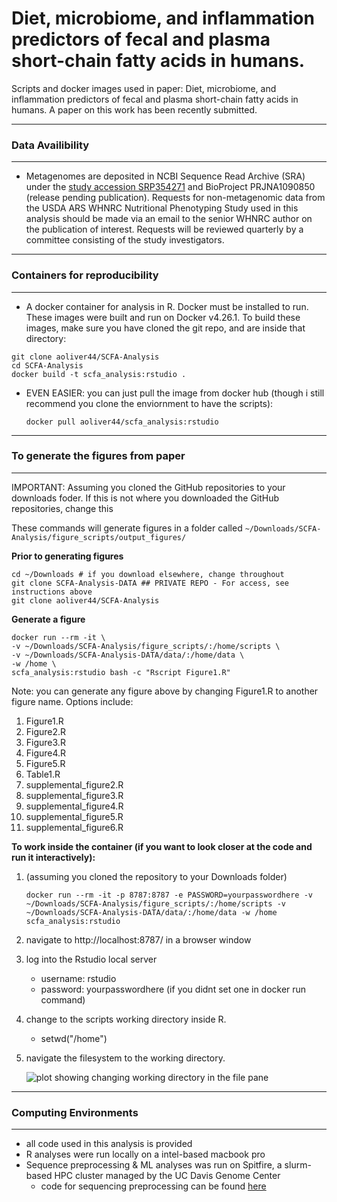 # Diet, microbiome, and inflammation predictors of fecal and plasma short-chain fatty acids in humans.
 Scripts and docker images used in paper: Diet, microbiome, and inflammation predictors of fecal and plasma short-chain fatty acids in humans. A paper on this work has been recently submitted.

______________
### **Data Availibility**
___________________
- Metagenomes are deposited in NCBI Sequence Read Archive (SRA) under the [study accession SRP354271](https://dataview.ncbi.nlm.nih.gov/object/PRJNA795985) and BioProject PRJNA1090850
 (release pending publication). Requests for non-metagenomic data from the USDA ARS WHNRC Nutritional Phenotyping Study used in this analysis should be made via an email to the senior WHNRC author on the publication of interest. Requests will be reviewed quarterly by a committee consisting of the study investigators.

________________________________________
### **Containers for reproducibility**
_________________________________________________
- A docker container for analysis in R. Docker must be installed to run. These images were built and run on Docker v4.26.1. To build these images, make sure you have cloned the git repo, and are inside that directory: 
```
git clone aoliver44/SCFA-Analysis
cd SCFA-Analysis
docker build -t scfa_analysis:rstudio .
```
- EVEN EASIER: you can just pull the image from docker hub (though i still recommend you clone the enviornment to have the scripts):
  ```
  docker pull aoliver44/scfa_analysis:rstudio
  ```
________________________________________
### **To generate the figures from paper**
_________________________________________________

IMPORTANT: Assuming you cloned the GitHub repositories to your downloads foder. If this is not where you downloaded the GitHub repositories, change this

These commands will generate figures in a folder called ```~/Downloads/SCFA-Analysis/figure_scripts/output_figures/```

**Prior to generating figures**
```
cd ~/Downloads # if you download elsewhere, change throughout
git clone SCFA-Analysis-DATA ## PRIVATE REPO - For access, see instructions above
git clone aoliver44/SCFA-Analysis
```
**Generate a figure**
```
docker run --rm -it \
-v ~/Downloads/SCFA-Analysis/figure_scripts/:/home/scripts \
-v ~/Downloads/SCFA-Analysis-DATA/data/:/home/data \
-w /home \
scfa_analysis:rstudio bash -c "Rscript Figure1.R"
```
Note: you can generate any figure above by changing Figure1.R to another figure name. Options include:
1. Figure1.R
2. Figure2.R
3. Figure3.R
4. Figure4.R
5. Figure5.R
6. Table1.R
7. supplemental_figure2.R
8. supplemental_figure3.R
9. supplemental_figure4.R
10. supplemental_figure5.R
11. supplemental_figure6.R


**To work inside the container (if you want to look closer at the code and run it interactively):**

1. (assuming you cloned the repository to your Downloads folder) 

    ```docker run --rm -it -p 8787:8787 -e PASSWORD=yourpasswordhere -v ~/Downloads/SCFA-Analysis/figure_scripts/:/home/scripts -v ~/Downloads/SCFA-Analysis-DATA/data/:/home/data -w /home scfa_analysis:rstudio```

2. navigate to http://localhost:8787/ in a browser window
3. log into the Rstudio local server
    - username: rstudio
    - password: yourpasswordhere (if you didnt set one in docker run command)
4. change to the scripts working directory inside R.
    - setwd("/home")
5. navigate the filesystem to the working directory.
   
    ![plot showing changing working directory in the file pane](https://github.com/aoliver44/SCFA-Analysis/blob/main/utilities/readme_picture.png)
____________
### **Computing Environments**
_______________
- all code used in this analysis is provided
- R analyses were run locally on a intel-based macbook pro
- Sequence preprocessing & ML analyses was run on Spitfire, a slurm-based HPC cluster managed by the UC Davis Genome Center
    - code for sequencing preprocessing can be found [here](https://github.com/dglemay/ARG_metagenome)

